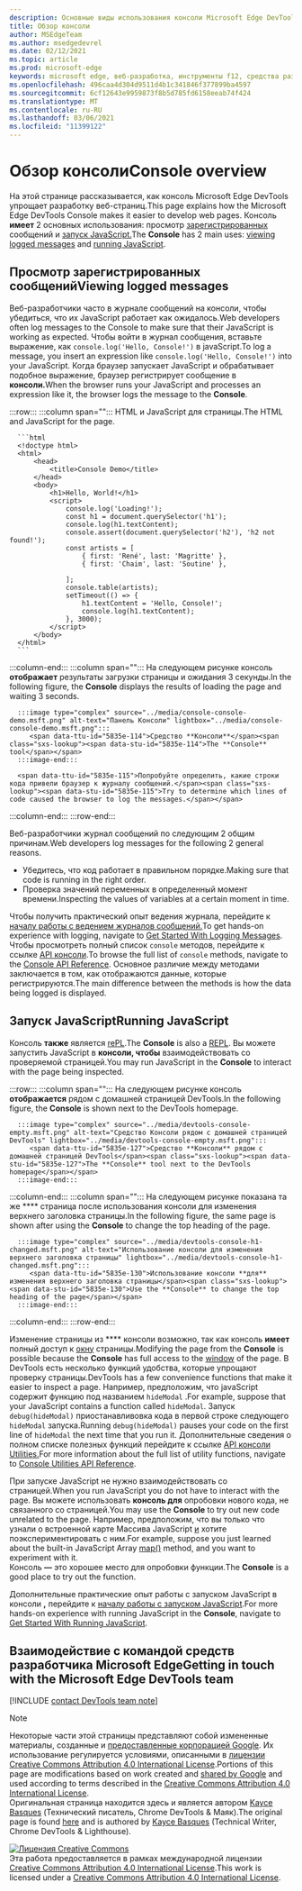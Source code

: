 ```yaml
---
description: Основные виды использования консоли Microsoft Edge DevTools — ведение журналов сообщений и запуск JavaScript.
title: Обзор консоли
author: MSEdgeTeam
ms.author: msedgedevrel
ms.date: 02/12/2021
ms.topic: article
ms.prod: microsoft-edge
keywords: microsoft edge, веб-разработка, инструменты f12, средства разработчика
ms.openlocfilehash: 496caa4d304d9511d4b1c341846f377899ba4597
ms.sourcegitcommit: 6cf12643e9959873f8b5d785fd6158eeab74f424
ms.translationtype: MT
ms.contentlocale: ru-RU
ms.lasthandoff: 03/06/2021
ms.locfileid: "11399122"
---
```

<!-- Copyright Kayce Basques 

   Licensed under the Apache License, Version 2.0 (the "License");
   you may not use this file except in compliance with the License.
   You may obtain a copy of the License at

       https://www.apache.org/licenses/LICENSE-2.0

   Unless required by applicable law or agreed to in writing, software
   distributed under the License is distributed on an "AS IS" BASIS,
   WITHOUT WARRANTIES OR CONDITIONS OF ANY KIND, either express or implied.
   See the License for the specific language governing permissions and
   limitations under the License.  -->

# <a name="console-overview"></a><span data-ttu-id="5835e-104">Обзор консоли</span><span class="sxs-lookup"><span data-stu-id="5835e-104">Console overview</span></span>  

  

<span data-ttu-id="5835e-105">На этой странице рассказывается, как консоль Microsoft Edge DevTools упрощает разработку веб-страниц.</span><span class="sxs-lookup"><span data-stu-id="5835e-105">This page explains how the Microsoft Edge DevTools Console makes it easier to develop web pages.</span></span>  <span data-ttu-id="5835e-106">Консоль **имеет** 2 основных использования: просмотр [зарегистрированных](#viewing-logged-messages) сообщений и [запуск JavaScript.](#running-javascript)</span><span class="sxs-lookup"><span data-stu-id="5835e-106">The **Console** has 2 main uses: [viewing logged messages](#viewing-logged-messages) and [running JavaScript](#running-javascript).</span></span>  

## <a name="viewing-logged-messages"></a><span data-ttu-id="5835e-107">Просмотр зарегистрированных сообщений</span><span class="sxs-lookup"><span data-stu-id="5835e-107">Viewing logged messages</span></span>  

<span data-ttu-id="5835e-108">Веб-разработчики часто в журнале сообщений на консоли, чтобы убедиться, что их JavaScript работает как ожидалось.</span><span class="sxs-lookup"><span data-stu-id="5835e-108">Web developers often log messages to the Console to make sure that their JavaScript is working as expected.</span></span>  <span data-ttu-id="5835e-109">Чтобы войти в журнал сообщения, вставьте выражение, как `console.log('Hello, Console!')` в javaScript.</span><span class="sxs-lookup"><span data-stu-id="5835e-109">To log a message, you insert an expression like `console.log('Hello, Console!')` into your JavaScript.</span></span>  <span data-ttu-id="5835e-110">Когда браузер запускает JavaScript и обрабатывает подобное выражение, браузер регистрирует сообщение в **консоли.**</span><span class="sxs-lookup"><span data-stu-id="5835e-110">When the browser runs your JavaScript and processes an expression like it, the browser logs the message to the **Console**.</span></span>  

:::row:::
   :::column span="":::
      <span data-ttu-id="5835e-111">HTML и JavaScript для страницы.</span><span class="sxs-lookup"><span data-stu-id="5835e-111">The HTML and JavaScript for the page.</span></span>  
      
      ```html
      <!doctype html>
      <html>
          <head>
              <title>Console Demo</title>
          </head>
          <body>
              <h1>Hello, World!</h1>
              <script>
                  console.log('Loading!');
                  const h1 = document.querySelector('h1');
                  console.log(h1.textContent);
                  console.assert(document.querySelector('h2'), 'h2 not found!');
                  const artists = [
                      { first: 'René', last: 'Magritte' },
                      { first: 'Chaim', last: 'Soutine' },
                        
                  ];
                  console.table(artists);
                  setTimeout(() => {
                      h1.textContent = 'Hello, Console!';
                      console.log(h1.textContent);
                  }, 3000);
              </script>
          </body>
      </html>
      ```  
   :::column-end:::
   :::column span="":::
      <span data-ttu-id="5835e-112">На следующем рисунке консоль **отображает** результаты загрузки страницы и ожидания 3 секунды.</span><span class="sxs-lookup"><span data-stu-id="5835e-112">In the following figure, the **Console** displays the results of loading the page and waiting 3 seconds.</span></span>  
      
      :::image type="complex" source="../media/console-console-demo.msft.png" alt-text="Панель Консоли" lightbox="../media/console-console-demo.msft.png":::
         <span data-ttu-id="5835e-114">Средство **Консоли**</span><span class="sxs-lookup"><span data-stu-id="5835e-114">The **Console** tool</span></span>  
      :::image-end:::  
      
      <span data-ttu-id="5835e-115">Попробуйте определить, какие строки кода привели браузер к журналу сообщений.</span><span class="sxs-lookup"><span data-stu-id="5835e-115">Try to determine which lines of code caused the browser to log the messages.</span></span>  
   :::column-end:::
:::row-end:::  

<span data-ttu-id="5835e-116">Веб-разработчики журнал сообщений по следующим 2 общим причинам.</span><span class="sxs-lookup"><span data-stu-id="5835e-116">Web developers log messages for the following 2 general reasons.</span></span>  

*   <span data-ttu-id="5835e-117">Убедитесь, что код работает в правильном порядке.</span><span class="sxs-lookup"><span data-stu-id="5835e-117">Making sure that code is running in the right order.</span></span>  
*   <span data-ttu-id="5835e-118">Проверка значений переменных в определенный момент времени.</span><span class="sxs-lookup"><span data-stu-id="5835e-118">Inspecting the values of variables at a certain moment in time.</span></span>  

<span data-ttu-id="5835e-119">Чтобы получить практический опыт ведения журнала, перейдите к [началу работы с ведением журналов сообщений.][DevtoolsConsoleLoggingMessages]</span><span class="sxs-lookup"><span data-stu-id="5835e-119">To get hands-on experience with logging, navigate to [Get Started With Logging Messages][DevtoolsConsoleLoggingMessages].</span></span>  <span data-ttu-id="5835e-120">Чтобы просмотреть полный список `console` методов, перейдите к ссылке [API консоли][DevToolsConsoleAPI].</span><span class="sxs-lookup"><span data-stu-id="5835e-120">To browse the full list of `console` methods, navigate to the [Console API Reference][DevToolsConsoleAPI].</span></span>  <span data-ttu-id="5835e-121">Основное различие между методами заключается в том, как отображаются данные, которые регистрируются.</span><span class="sxs-lookup"><span data-stu-id="5835e-121">The main difference between the methods is how the data being logged is displayed.</span></span>  

## <a name="running-javascript"></a><span data-ttu-id="5835e-122">Запуск JavaScript</span><span class="sxs-lookup"><span data-stu-id="5835e-122">Running JavaScript</span></span>  

<span data-ttu-id="5835e-123">Консоль **также** является [rePL][WikiREPLoop].</span><span class="sxs-lookup"><span data-stu-id="5835e-123">The **Console** is also a [REPL][WikiREPLoop].</span></span>  <span data-ttu-id="5835e-124">Вы можете запустить JavaScript в **консоли, чтобы** взаимодействовать со проверяемой страницей.</span><span class="sxs-lookup"><span data-stu-id="5835e-124">You may run JavaScript in the **Console** to interact with the page being inspected.</span></span>   

:::row:::
   :::column span="":::
      <span data-ttu-id="5835e-125">На следующем рисунке консоль **отображается** рядом с домашней страницей DevTools.</span><span class="sxs-lookup"><span data-stu-id="5835e-125">In the following figure, the **Console** is shown next to the DevTools homepage.</span></span>  
      
      :::image type="complex" source="../media/devtools-console-empty.msft.png" alt-text="Средство Консоли рядом с домашней страницей DevTools" lightbox="../media/devtools-console-empty.msft.png":::
         <span data-ttu-id="5835e-127">Средство **Консоли** рядом с домашней страницей DevTools</span><span class="sxs-lookup"><span data-stu-id="5835e-127">The **Console** tool next to the DevTools homepage</span></span>  
      :::image-end:::  
   :::column-end:::
   :::column span="":::
      <span data-ttu-id="5835e-128">На следующем рисунке показана та же \*\*\*\* страница после использования консоли для изменения верхнего заголовка страницы.</span><span class="sxs-lookup"><span data-stu-id="5835e-128">In the following figure, the same page is shown after using the **Console** to change the top heading of the page.</span></span>
      
      :::image type="complex" source="../media/devtools-console-h1-changed.msft.png" alt-text="Использование консоли для изменения верхнего заголовка страницы" lightbox="../media/devtools-console-h1-changed.msft.png":::
         <span data-ttu-id="5835e-130">Использование консоли **для** изменения верхнего заголовка страницы</span><span class="sxs-lookup"><span data-stu-id="5835e-130">Use the **Console** to change the top heading of the page</span></span>  
      :::image-end:::  
   :::column-end:::
:::row-end:::

<span data-ttu-id="5835e-131">Изменение страницы из \*\*\*\* консоли возможно, так как консоль **имеет** полный доступ к [окну][MDNWindow] страницы.</span><span class="sxs-lookup"><span data-stu-id="5835e-131">Modifying the page from the **Console** is possible because the **Console** has full access to the [window][MDNWindow] of the page.</span></span>  <span data-ttu-id="5835e-132">В DevTools есть несколько функций удобства, которые упрощают проверку страницы.</span><span class="sxs-lookup"><span data-stu-id="5835e-132">DevTools has a few convenience functions that make it easier to inspect a page.</span></span>  <span data-ttu-id="5835e-133">Например, предположим, что javaScript содержит функцию под названием `hideModal` .</span><span class="sxs-lookup"><span data-stu-id="5835e-133">For example, suppose that your JavaScript contains a function called `hideModal`.</span></span>  <span data-ttu-id="5835e-134">Запуск `debug(hideModal)` приостанавливовка кода в первой строке следующего `hideModal` запуска.</span><span class="sxs-lookup"><span data-stu-id="5835e-134">Running `debug(hideModal)` pauses your code on the first line of `hideModal` the next time that you run it.</span></span>  <span data-ttu-id="5835e-135">Дополнительные сведения о полном списке полезных функций перейдите к ссылке [API консоли Utilities.][DevtoolsConsoleUtilitiesDebug]</span><span class="sxs-lookup"><span data-stu-id="5835e-135">For more information about the full list of utility functions, navigate to [Console Utilities API Reference][DevtoolsConsoleUtilitiesDebug].</span></span>  

<span data-ttu-id="5835e-136">При запуске JavaScript не нужно взаимодействовать со страницей.</span><span class="sxs-lookup"><span data-stu-id="5835e-136">When you run JavaScript you do not have to interact with the page.</span></span>  <span data-ttu-id="5835e-137">Вы можете использовать **консоль для** опробовки нового кода, не связанного со страницей.</span><span class="sxs-lookup"><span data-stu-id="5835e-137">You may use the **Console** to try out new code unrelated to the page.</span></span>  <span data-ttu-id="5835e-138">Например, предположим, что вы только что узнали о встроенной карте Массива JavaScript [и][MDNMap] хотите поэкспериментировать с ним.</span><span class="sxs-lookup"><span data-stu-id="5835e-138">For example, suppose you just learned about the built-in JavaScript Array [map()][MDNMap] method, and you want to experiment with it.</span></span>  
<span data-ttu-id="5835e-139">Консоль **—** это хорошее место для опробовки функции.</span><span class="sxs-lookup"><span data-stu-id="5835e-139">The **Console** is a good place to try out the function.</span></span>  

<span data-ttu-id="5835e-140">Дополнительные практические опыт работы с запуском JavaScript в консоли **,** перейдите к [началу работы с запуском JavaScript][DevtoolsConsoleRunningJavascript].</span><span class="sxs-lookup"><span data-stu-id="5835e-140">For more hands-on experience with running JavaScript in the **Console**, navigate to [Get Started With Running JavaScript][DevtoolsConsoleRunningJavascript].</span></span>  

## <a name="getting-in-touch-with-the-microsoft-edge-devtools-team"></a><span data-ttu-id="5835e-141">Взаимодействие с командой средств разработчика Microsoft Edge</span><span class="sxs-lookup"><span data-stu-id="5835e-141">Getting in touch with the Microsoft Edge DevTools team</span></span>  

[!INCLUDE [contact DevTools team note](../includes/contact-devtools-team-note.md)]  

<!-- links -->  

[DevToolsConsoleAPI]: ./api.md "Справочные | Документы Майкрософт"  
[DevtoolsConsoleLoggingMessages]: ./log.md "Начало работы с ведением журнала сообщений в консоли | Документы Майкрософт"  
[DevtoolsConsoleRunningJavascript]: ./javascript.md "Начало работы с запуском JavaScript в консоли | Документы Майкрософт"  
[DevtoolsConsoleUtilitiesDebug]: ./utilities.md#debug "отлажка — справочные ссылки на API консоли | Документы Майкрософт"  

[MDNMap]: https://developer.mozilla.org/docs/Web/JavaScript/Reference/Global_Objects/Array/map "Array.prototype.map() | MDN"  
[MDNWindow]: https://developer.mozilla.org/docs/Web/API/Window "Окно | MDN"  

[WikiREPLoop]: https://en.wikipedia.org/wiki/Read%E2%80%93eval%E2%80%93print_loop "Цикл чтения-eval-print — Википедия"  

> [!NOTE]
> <span data-ttu-id="5835e-149">Некоторые части этой страницы представляют собой измененные материалы, созданные и [предоставленные корпорацией Google][GoogleSitePolicies]. Их использование регулируется условиями, описанными в [лицензии Creative Commons Attribution 4.0 International License][CCA4IL].</span><span class="sxs-lookup"><span data-stu-id="5835e-149">Portions of this page are modifications based on work created and [shared by Google][GoogleSitePolicies] and used according to terms described in the [Creative Commons Attribution 4.0 International License][CCA4IL].</span></span>  
> <span data-ttu-id="5835e-150">Оригинальная страница [](https://developers.google.com/web/tools/chrome-devtools/console/index) находится здесь и является автором [Kayce Basques][KayceBasques] \(Технический писатель, Chrome DevTools \& Маяк\).</span><span class="sxs-lookup"><span data-stu-id="5835e-150">The original page is found [here](https://developers.google.com/web/tools/chrome-devtools/console/index) and is authored by [Kayce Basques][KayceBasques] \(Technical Writer, Chrome DevTools \& Lighthouse\).</span></span>  

[![Лицензия Creative Commons][CCby4Image]][CCA4IL]  
<span data-ttu-id="5835e-152">Эта работа предоставляется в рамках международной лицензии [Creative Commons Attribution 4.0 International License][CCA4IL].</span><span class="sxs-lookup"><span data-stu-id="5835e-152">This work is licensed under a [Creative Commons Attribution 4.0 International License][CCA4IL].</span></span>  

[CCA4IL]: https://creativecommons.org/licenses/by/4.0  
[CCby4Image]: https://i.creativecommons.org/l/by/4.0/88x31.png  
[GoogleSitePolicies]: https://developers.google.com/terms/site-policies  
[KayceBasques]: https://developers.google.com/web/resources/contributors/kaycebasques  
